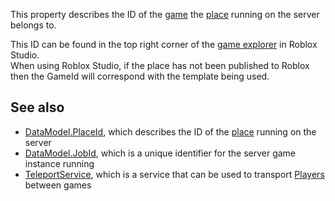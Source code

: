 This property describes the ID of the [game](https://developer.roblox.com/en-us/articles/Multi-Place-Games) the [place](https://developer.roblox.com/en-us/articles/Place) running on the server belongs to.

This ID can be found in the top right corner of the [game explorer](https://www.robloxdev.com/resources/studio/Game-Explorer) in Roblox Studio.  
When using Roblox Studio, if the place has not been published to Roblox then the GameId will correspond with the template being used.

See also
--------

*   [DataModel.PlaceId](https://developer.roblox.com/en-us/api-reference/property/DataModel/PlaceId), which describes the ID of the [place](https://developer.roblox.com/en-us/articles/Place) running on the server
*   [DataModel.JobId](https://developer.roblox.com/en-us/api-reference/property/DataModel/JobId), which is a unique identifier for the server game instance running
*   [TeleportService](https://developer.roblox.com/en-us/api-reference/class/TeleportService), which is a service that can be used to transport [Players](https://developer.roblox.com/en-us/api-reference/class/Player) between games